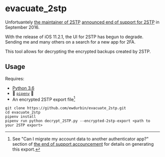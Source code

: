 # evacuate_2stp

Unfortuantely [the maintainer of 2STP](https://github.com/thomasrzhao) [announced end of support for 2STP](http://thomasrzhao.com/2stp-support/end-of-support/) in September 2016.

With the release of iOS 11.2.1, the UI for 2STP has begun to degrade. Sending me and many others on a search for a new app for 2FA.

This tool allows for decrypting the encrypted backups created by 2STP.

## Usage

Requires:

  - [Python 3.6](https://www.python.org/downloads/)
  - :cake: [`pipenv`](https://docs.pipenv.org) :cake:
  - An encrypted 2STP export file[^1]

```
git clone https://github.com/ewdurbin/evacuate_2stp.git
cd evacuate_2stp
pipenv install
pipenv run python decrypt_2STP.py --encrypted-2stp-export <path to your 2STP export>
```

[^1]: See "Can I migrate my account data to another authenticator app?" section of [the end of support accouncement](http://thomasrzhao.com/2stp-support/end-of-support/) for details on generating this export.

